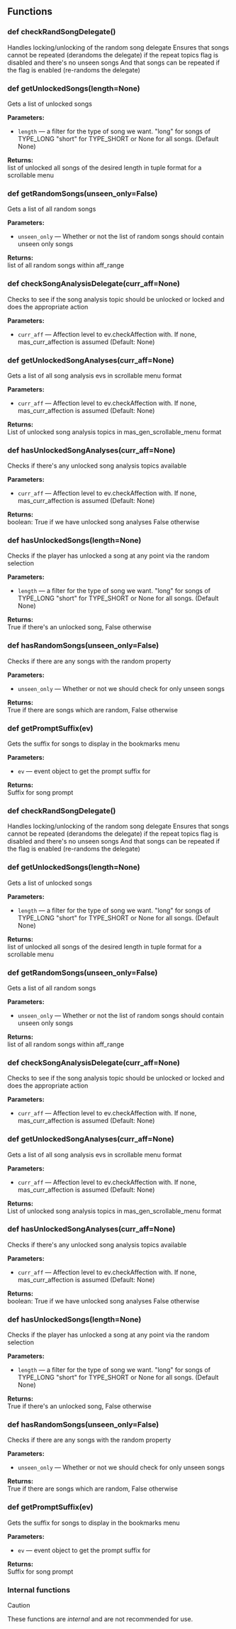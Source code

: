 ## Functions

### def checkRandSongDelegate()

Handles locking/unlocking of the random song delegate  Ensures that songs cannot be repeated (derandoms the delegate) if the repeat topics flag is disabled and there's no unseen songs And that songs can be repeated if the flag is enabled (re-randoms the delegate)

### def getUnlockedSongs(length=None)

Gets a list of unlocked songs

**Parameters:**
- `length` &mdash; a filter for the type of song we want. "long" for songs of TYPE_LONG "short" for TYPE_SHORT or None for all songs. (Default None)


**Returns:**<br>
list of unlocked all songs of the desired length in tuple format for a scrollable menu

### def getRandomSongs(unseen_only=False)

Gets a list of all random songs

**Parameters:**
- `unseen_only` &mdash; Whether or not the list of random songs should contain unseen only songs


**Returns:**<br>
list of all random songs within aff_range

### def checkSongAnalysisDelegate(curr_aff=None)

Checks to see if the song analysis topic should be unlocked or locked and does the appropriate action

**Parameters:**
- `curr_aff` &mdash; Affection level to ev.checkAffection with. If none, mas_curr_affection is assumed (Default: None)


### def getUnlockedSongAnalyses(curr_aff=None)

Gets a list of all song analysis evs in scrollable menu format

**Parameters:**
- `curr_aff` &mdash; Affection level to ev.checkAffection with. If none, mas_curr_affection is assumed (Default: None)


**Returns:**<br>
List of unlocked song analysis topics in mas_gen_scrollable_menu format

### def hasUnlockedSongAnalyses(curr_aff=None)

Checks if there's any unlocked song analysis topics available

**Parameters:**
- `curr_aff` &mdash; Affection level to ev.checkAffection with. If none, mas_curr_affection is assumed (Default: None)


**Returns:**<br>
boolean: True if we have unlocked song analyses False otherwise

### def hasUnlockedSongs(length=None)

Checks if the player has unlocked a song at any point via the random selection

**Parameters:**
- `length` &mdash; a filter for the type of song we want. "long" for songs of TYPE_LONG "short" for TYPE_SHORT or None for all songs. (Default None)


**Returns:**<br>
True if there's an unlocked song, False otherwise

### def hasRandomSongs(unseen_only=False)

Checks if there are any songs with the random property

**Parameters:**
- `unseen_only` &mdash; Whether or not we should check for only unseen songs


**Returns:**<br>
True if there are songs which are random, False otherwise

### def getPromptSuffix(ev)

Gets the suffix for songs to display in the bookmarks menu

**Parameters:**
- `ev` &mdash; event object to get the prompt suffix for


**Returns:**<br>
Suffix for song prompt

### def checkRandSongDelegate()

Handles locking/unlocking of the random song delegate  Ensures that songs cannot be repeated (derandoms the delegate) if the repeat topics flag is disabled and there's no unseen songs And that songs can be repeated if the flag is enabled (re-randoms the delegate)

### def getUnlockedSongs(length=None)

Gets a list of unlocked songs

**Parameters:**
- `length` &mdash; a filter for the type of song we want. "long" for songs of TYPE_LONG "short" for TYPE_SHORT or None for all songs. (Default None)


**Returns:**<br>
list of unlocked all songs of the desired length in tuple format for a scrollable menu

### def getRandomSongs(unseen_only=False)

Gets a list of all random songs

**Parameters:**
- `unseen_only` &mdash; Whether or not the list of random songs should contain unseen only songs


**Returns:**<br>
list of all random songs within aff_range

### def checkSongAnalysisDelegate(curr_aff=None)

Checks to see if the song analysis topic should be unlocked or locked and does the appropriate action

**Parameters:**
- `curr_aff` &mdash; Affection level to ev.checkAffection with. If none, mas_curr_affection is assumed (Default: None)


### def getUnlockedSongAnalyses(curr_aff=None)

Gets a list of all song analysis evs in scrollable menu format

**Parameters:**
- `curr_aff` &mdash; Affection level to ev.checkAffection with. If none, mas_curr_affection is assumed (Default: None)


**Returns:**<br>
List of unlocked song analysis topics in mas_gen_scrollable_menu format

### def hasUnlockedSongAnalyses(curr_aff=None)

Checks if there's any unlocked song analysis topics available

**Parameters:**
- `curr_aff` &mdash; Affection level to ev.checkAffection with. If none, mas_curr_affection is assumed (Default: None)


**Returns:**<br>
boolean: True if we have unlocked song analyses False otherwise

### def hasUnlockedSongs(length=None)

Checks if the player has unlocked a song at any point via the random selection

**Parameters:**
- `length` &mdash; a filter for the type of song we want. "long" for songs of TYPE_LONG "short" for TYPE_SHORT or None for all songs. (Default None)


**Returns:**<br>
True if there's an unlocked song, False otherwise

### def hasRandomSongs(unseen_only=False)

Checks if there are any songs with the random property

**Parameters:**
- `unseen_only` &mdash; Whether or not we should check for only unseen songs


**Returns:**<br>
True if there are songs which are random, False otherwise

### def getPromptSuffix(ev)

Gets the suffix for songs to display in the bookmarks menu

**Parameters:**
- `ev` &mdash; event object to get the prompt suffix for


**Returns:**<br>
Suffix for song prompt

### Internal functions

> [!CAUTION]
> These functions are *internal* and are not recommended for use.

